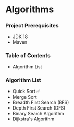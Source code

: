 # Algorithms

### Project Prerequisites

- JDK 18
- Maven

### Table of Contents

- Algorithm List

### Algorithm List

- Quick Sort :white_check_mark:
- Merge Sort
- Breadth First Search (BFS)
- Depth First Search (DFS)
- Binary Search Algorithm
- Dijkstra's Algorithm